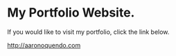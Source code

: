 # My Portfolio Website.

If you would like to visit my portfolio, click the link below.

http://aaronoquendo.com
